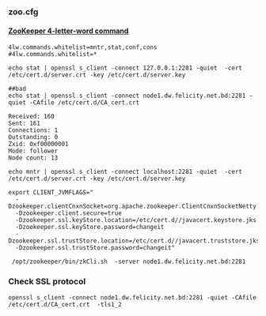 
### zoo.cfg
#### [ZooKeeper 4-letter-word command](https://docs.tibco.com/pub/msgmx/1.1.0/doc/html/GUID-0C192D17-E589-490C-893B-CDCBD2C045D0.html)
```
4lw.commands.whitelist=mntr,stat,conf,cons
#4lw.commands.whitelist=*
```
```
echo stat | openssl s_client -connect 127.0.0.1:2281 -quiet  -cert  /etc/cert.d/server.crt -key /etc/cert.d/server.key
```

```
##bad 
echo stat | openssl s_client -connect node1.dw.felicity.net.bd:2281 -quiet -CAfile /etc/cert.d/CA_cert.crt
```

```
Received: 160
Sent: 161
Connections: 1
Outstanding: 0
Zxid: 0xf00000001
Mode: follower
Node count: 13

```
```
echo mntr | openssl s_client -connect localhost:2281 -quiet  -cert  /etc/cert.d/server.crt -key /etc/cert.d/server.key
```


```
export CLIENT_JVMFLAGS=" 
  -Dzookeeper.clientCnxnSocket=org.apache.zookeeper.ClientCnxnSocketNetty 
  -Dzookeeper.client.secure=true 
  -Dzookeeper.ssl.keyStore.location=/etc/cert.d//javacert.keystore.jks 
  -Dzookeeper.ssl.keyStore.password=changeit 
  -Dzookeeper.ssl.trustStore.location=/etc/cert.d//javacert.truststore.jks 
  -Dzookeeper.ssl.trustStore.password=changeit"

 /opt/zookeeper/bin/zkCli.sh  -server node1.dw.felicity.net.bd:2281
```

### Check SSL protocol
```
openssl s_client -connect node1.dw.felicity.net.bd:2281 -quiet -CAfile /etc/cert.d/CA_cert.crt  -tls1_2
```
